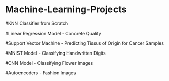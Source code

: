 # Machine-Learning-Projects

#KNN Classifier from Scratch

#Linear Regression Model - Concrete Quality

#Support Vector Machine - Predicting Tissus of Origin for Cancer Samples

#MNIST Model - Classifying Handwritten Digits

#CNN Model - Classifying Flower Images

#Autoencoders - Fashion Images
